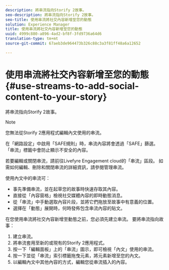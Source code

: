 ```yaml
---
description: 將串流指向Storify 2故事。
seo-description: 將串流指向Storify 2故事。
seo-title: 使用串流將社交內容新增至您的動態
solution: Experience Manager
title: 使用串流將社交內容新增至您的動態
uuid: 4999c880-a896-4ad2-bf8f-3fd9736a64d6
translation-type: tm+mt
source-git-commit: 67aeb3de964473b326c88c3a3f81ff48a6a12652

---
```



# 使用串流將社交內容新增至您的動態{#use-streams-to-add-social-content-to-your-story}

將串流指向Storify 2故事。

>[!NOTE]
>
>您無法從Storify 2應用程式編輯內文使用的串流。

在「網路設定」中啟用「SAFE規則」時，串流內容將會透過「SAFE」篩選。 「串流」標籤中會防止顯示不安全的內容。

若要編輯或關閉串流，請前往Livefyre Engagement cloud的「串流」區段。 如需如何編輯、刪除和關閉串流的詳細資訊，請參閱管理串流。

使用內文中的串流可：

* 事先準備串流，並在起草您的故事時快速存取其內容。
* 直接從「內容窗格」檢視社交媒體內容的即時動態消息。
* 從「串流」中手動選取內容片段，並將它們拖放至故事中有意義的位置。
* 選擇在「動態」展開時，何時發佈包含串流內容的貼文。

在您使用串流將社交內容新增至動態之前，您必須先建立串流。 要將串流指向故事：

1. 建立串流。
1. 將串流套用至新的或現有的Storify 2應用程式。
1. 按一下「編輯面板」上的「串流」圖示，即可檢視「內文」使用的串流。
1. 按一下並從「串流」索引標籤拖曳元素，將元素新增至您的內文。
1. 以編輯內文中其他內容的方式，編輯您從串流插入的內容。
